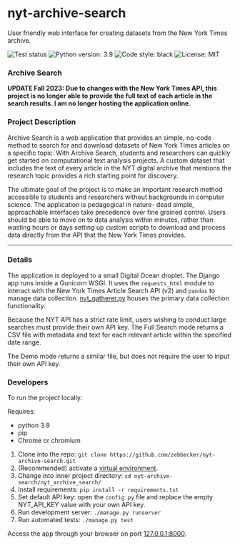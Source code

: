 # nyt-archive-search
User friendly web interface for creating datasets from the New York Times archive. 

![Test status](https://github.com/zebbecker/nyt-archive-search/workflows/Django%20CI/badge.svg)
![Python version: 3.9](https://img.shields.io/badge/python-3.9-blue)
![Code style: black](https://img.shields.io/badge/code%20style-black-black)
![License: MIT](https://img.shields.io/badge/license-MIT-brightgreen)

### Archive Search 

__UPDATE Fall 2023: Due to changes with the New York Times API, this project is no longer able to provide the full text of each article in the search results. I am no longer hosting the application online.__

### Project Description

Archive Search is a web application that provides an simple, no-code method to search for and download datasets of New York Times articles on a specific topic. With Archive Search, students and researchers can quickly get started on computational text analysis projects. A custom dataset that includes the text of every article in the NYT digital archive that mentions the research topic provides a rich starting point for discovery. 

The ultimate goal of the project is to make an important research method accessible to students and researchers without backgrounds in computer science. The application is pedagogical in nature- dead simple, approachable interfaces take precedence over fine grained control. Users should be able to move on to data analysis within minutes, rather than wasting hours or days setting up custom scripts to download and process data directly from the API that the New York Times provides. 

-----

### Details 

The application is deployed to a small Digital Ocean droplet. The Django app runs inside a Gunicorn WSGI. It uses the ```requests_html``` module to interact with the New York Times Article Search API (v2) and ```pandas``` to manage data collection. [nyt_gatherer.py](https://github.com/zebbecker/nyt-archive-search/blob/main/nyt_archive_search/gatherer/nyt_gatherer.py) houses the primary data collection functionality. 

Because the NYT API has a strict rate limit, users wishing to conduct large searches must provide their own API key. The Full Search mode returns a CSV file with metadata and text for each relevant article within the specified date range. 

The Demo mode returns a similar file, but does not require the user to input their own API key. 

### Developers

To run the project locally: 

  Requires: 
   - python 3.9 
   - pip
   - Chrome or chromium
    
1. Clone into the repo: 
```git clone https://github.com/zebbecker/nyt-archive-search.git```
2. (Recommended) activate a [virtual environment](https://docs.python-guide.org/dev/virtualenvs/).
3. Change into inner project directory: ```cd nyt-archive-search/nyt_archive_search/```
4. Install requirements: 
```pip install -r requirements.txt```
5. Set default API key: open the ```config.py``` file and replace the empty NYT_API_KEY value with your own API key. 
6. Run development server: ```./manage.py runserver```
7. Run automated tests: ```./manage.py test```

Access the app through your browser on port [127.0.0.1:8000](http://127.0.0.1:8000/). 

